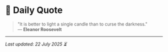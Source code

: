 # 📜 Daily Quote

> "It is better to light a single candle than to curse the darkness."  
> — **Eleanor Roosevelt**

---

_Last updated: 22 July 2025 ⏳_
